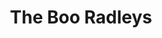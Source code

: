 ---
title: "The Boo Radleys"
summary: "The Boo Radleys are an English alternative rock band who were associated with the shoegazing and Britpop movements in the 1990s. They originally formed in Wallasey, England in 1988, with Rob Harrison on drums, singer/guitarist Simon \"Sice\" Rowbottom, guitarist/songwriter Martin Carr, and bassist Timothy Brown. Their name is taken from the character Boo Radley in Harper Lee's 1960 novel, To Kill a Mockingbird. Shortly after the release of their first album Ichabod and I, Steve Hewitt replaced Robert Harrison on drums and was in turn replaced by Rob Cieka. The band split up in 1999.
In their 11-year-long career, the band had one top ten single, the 1995 single \"Wake Up Boo!\", which charted at no. 9; and a number one album, Wake Up!. The band reunited in 2021, without original guitarist Martin Carr, and released a single, \"A Full Syringe and Memories of You\", their first new music since 1998. Paul Banks of Interpol has cited the band as an influence."
image: "the-boo-radleys.jpg"
apple_music_artist_url: "https://music.apple.com/gb/artist/the-boo-radleys/16636247"
wikipedia_url: "https://en.wikipedia.org/wiki/The_Boo_Radleys"
---